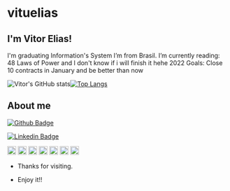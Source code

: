 # vituelias
## I'm Vitor Elias!

<p> I'm graduating Information's System 
I’m from Brasil.
I’m currently reading: 48 Laws of Power and I don't know if i will finish it hehe
2022 Goals: Close 10 contracts in January and be better than now</p>

![Vitor's GitHub stats](https://github-readme-stats.vercel.app/api?username=vituelias&show_icons=true&theme=radical&layout=wakatime)[![Top Langs](https://github-readme-stats.vercel.app/api/top-langs/?username=vituelias&show_icons=true&theme=radical&layout=compact)](https://github.com/vituelias/github-readme-stats)
## About me

[![Github Badge](https://img.shields.io/badge/-Github-000?style=flat-square&logo=Github&logoColor=white&link=https://github.com/vituelias)](https://github.com/vituelias)

[![Linkedin Badge](https://img.shields.io/badge/-LinkedIn-blue?style=flat-square&logo=Linkedin&logoColor=white&link=https://www.linkedin.com/in/vitor-elias-365438162/)]( https://www.linkedin.com/in/vitor-elias-365438162/)

<code><img height = "20" src = "https://img.shields.io/badge/Google%20Analytics-E37400?style=for-the-badge&logo=google%20analytics&logoColor=white"></code> 
<code><img height = "20" src = "https://img.shields.io/badge/MySQL-005C84?style=for-the-badge&logo=mysql&logoColor=white"></code> 
<code><img height = "20" src = "https://img.shields.io/badge/PowerBI-F2C811?style=for-the-badge&logo=Power%20BI&logoColor=white"></code> 
<code><img height = "20" src = "https://img.shields.io/badge/Colab-F9AB00?style=for-the-badge&logo=googlecolab&color=525252"></code> 
<code><img height = "20" src = "https://img.shields.io/badge/Python-FFD43B?style=for-the-badge&logo=python&logoColor=darkgreen"></code> 
<code><img height = "20" src = "https://img.shields.io/badge/Flutter-02569B?style=for-the-badge&logo=flutter&logoColor=white"></code> 
<code><img height = "20" src = "https://img.shields.io/badge/Android-3DDC84?style=for-the-badge&logo=android&logoColor=white"></code> 


- Thanks for visiting.

- Enjoy it!!
